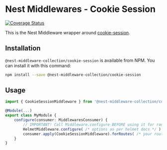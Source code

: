 # Nest Middlewares - Cookie Session

[![Coverage Status](https://coveralls.io/repos/github/asheliahut/nest-middlewares/badge.svg?branch=master)](https://coveralls.io/github/asheliahut/nest-middlewares?branch=master)

This is the Nest Middleware wrapper around [cookie-session](http://www.npmjs.com/package/cookie-session).

## Installation

`@nest-middleware-collection/cookie-session` is available from NPM. You can install it with this command:

```sh
npm install --save @nest-middleware-collection/cookie-session
```

## Usage

```ts
import { CookieSessionMiddleware } from '@nest-middleware-collection/cookie-session';

@Module(...)
export class MyModule {
    configure(consumer: MiddlewaresConsumer) {
        // IMPORTANT! Call Middleware.configure BEFORE using it for routes
        HelmetMiddleware.configure( /* options as per helmet docs */ )
        consumer.apply(CookieSessionMiddleware).forRoutes( /* your routes */ );
    }
}
```
